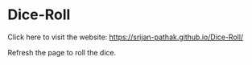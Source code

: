 # Dice-Roll
Click here to visit the website:  https://srijan-pathak.github.io/Dice-Roll/

Refresh the page to roll the dice.
